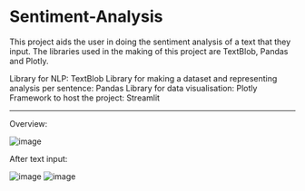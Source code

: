 # Sentiment-Analysis
This project aids the user in doing the sentiment analysis of a text that they input. The libraries used in the making of this project are TextBlob, Pandas and Plotly.

Library for NLP: TextBlob
Library for making a dataset and representing analysis per sentence: Pandas
Library for data visualisation: Plotly
Framework to host the project: Streamlit

-----------

Overview:

![image](https://github.com/tanushitayal20/Sentiment-Analysis/assets/86786122/81362188-7252-4c8a-a421-0cded04028e6)

After text input:

![image](https://github.com/tanushitayal20/Sentiment-Analysis/assets/86786122/4f070053-8b92-4a58-9dfa-5476fd418ab5)
![image](https://github.com/tanushitayal20/Sentiment-Analysis/assets/86786122/a826115d-9716-4feb-9fd7-673a26b5a23d)


